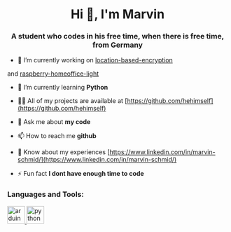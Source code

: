 <h1 align="center">Hi 👋, I'm Marvin</h1>
<h3 align="center">A student who codes in his free time, when there is free time, from Germany</h3>

- 🔭 I’m currently working on [location-based-encryption](https://github.com/hehimself/location-based-encryption)

 and [raspberry-homeoffice-light](https://github.com/hehimself/raspberry-homeoffice-light)

- 🌱 I’m currently learning **Python**

- 👨‍💻 All of my projects are available at [https://github.com/hehimself](https://github.com/hehimself)

- 💬 Ask me about **my code**

- 📫 How to reach me **github**

- 📄 Know about my experiences [https://www.linkedin.com/in/marvin-schmid/](https://www.linkedin.com/in/marvin-schmid/)

- ⚡ Fun fact **I dont have enough time to code**

<h3 align="left">Languages and Tools:</h3>
<p align="left"> <a href="https://www.arduino.cc/" target="_blank"> <img src="https://cdn.worldvectorlogo.com/logos/arduino-1.svg" alt="arduino" width="40" height="40"/> </a> </a> <a href="https://www.python.org" target="_blank"> <img src="https://devicons.github.io/devicon/devicon.git/icons/python/python-original.svg" alt="python" width="40" height="40"/> </a> <a href="https://www.raspberrypi.org/" taget="blank> <img scr="https://www.raspberrypi.org/wp-content/uploads/2011/10/Raspi-PGB001.png" alt="raspberry" width="40" height="40"/> </a> </a> </p>
